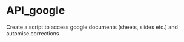 # API_google
Create a script to access google documents (sheets, slides etc.) and automise corrections
